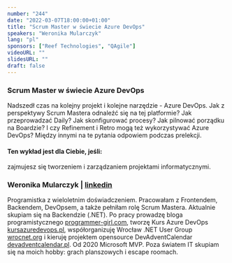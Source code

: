 ```yaml
---
number: "244"
date: "2022-03-07T18:00:00+01:00"
title: "Scrum Master w świecie Azure DevOps"
speakers: "Weronika Mularczyk"
lang: "pl"
sponsors: ["Reef Technologies", "QAgile"]
videoURL: ""
slidesURL: ""
draft: false
---
```


### Scrum Master w świecie Azure DevOps

Nadszedł czas na kolejny projekt i kolejne narzędzie - Azure DevOps. Jak z perspektywy Scrum Mastera odnaleźć się na tej platformie? Jak przeprowadzać Daily? Jak skonfigurować procesy? Jak pilnować porządku na Boardzie? I czy Refinement i Retro mogą też wykorzystywać Azure DevOps? Między innymi na te pytania odpowiem podczas prelekcji.


#### Ten wykład jest dla Ciebie, jeśli:

zajmujesz się tworzeniem i zarządzaniem projektami informatycznymi.


### Weronika Mularczyk | <a href="https://www.linkedin.com/in/weronika-tobor/">linkedin</a> 

Programistka z wieloletnim doświadczeniem. Pracowałam z Frontendem, Backendem, DevOpsem, a także pełniłam rolę Scrum Mastera. Aktualnie skupiam się na Backendzie (.NET). Po pracy prowadzę bloga programistycznego <a href="https://programmer-girl.com/">programmer-girl.com</a>, tworzę Kurs Azure DevOps <a href="https://edu.kursazuredevops.pl/">kursazuredevops.pl</a>, współorganizuję Wrocław .NET User Group <a href="https://www.meetup.com/wrocnet/">wrocnet.org</a> i kieruję projektem opensource DevAdventCalendar <a href="https://devadventcalendar.pl/">devadventcalendar.pl</a>. Od 2020 Microsoft MVP. Poza światem IT skupiam się na moich hobby: grach planszowych i escape roomach.
